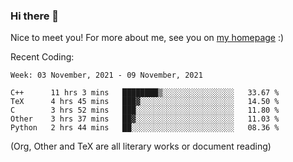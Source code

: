 ### Hi there 👋

Nice to meet you! For more about me, see you on [my homepage](https://jiayipan.me) :)


Recent Coding:
<!--START_SECTION:waka-->
```text
Week: 03 November, 2021 - 09 November, 2021

C++      11 hrs 3 mins   ████████▒░░░░░░░░░░░░░░░░   33.67 % 
TeX      4 hrs 45 mins   ███▓░░░░░░░░░░░░░░░░░░░░░   14.50 % 
C        3 hrs 52 mins   ███░░░░░░░░░░░░░░░░░░░░░░   11.80 % 
Other    3 hrs 37 mins   ██▓░░░░░░░░░░░░░░░░░░░░░░   11.03 % 
Python   2 hrs 44 mins   ██░░░░░░░░░░░░░░░░░░░░░░░   08.36 % 
```
<!--END_SECTION:waka-->
(Org, Other and TeX are all literary works or document reading)
